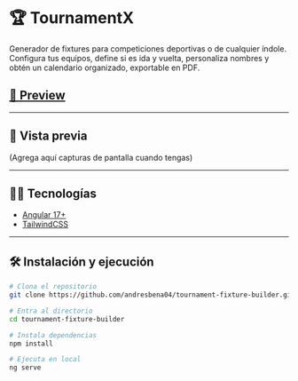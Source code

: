 # 🏆 TournamentX

Generador de fixtures para competiciones deportivas o de cualquier índole. Configura tus equipos, define si es ida y vuelta, personaliza nombres y obtén un calendario organizado, exportable en PDF.

## [🔗 Preview](https://tournamentxapp.vercel.app/)

---

## 📸 Vista previa

(Agrega aquí capturas de pantalla cuando tengas)

---

## 🧑‍💻 Tecnologías
- [Angular 17+](https://angular.io/)
- [TailwindCSS](https://tailwindcss.com/)

---

## 🛠️ Instalación y ejecución

```bash
# Clona el repositorio
git clone https://github.com/andresbena04/tournament-fixture-builder.git

# Entra al directorio
cd tournament-fixture-builder

# Instala dependencias
npm install

# Ejecuta en local
ng serve 
